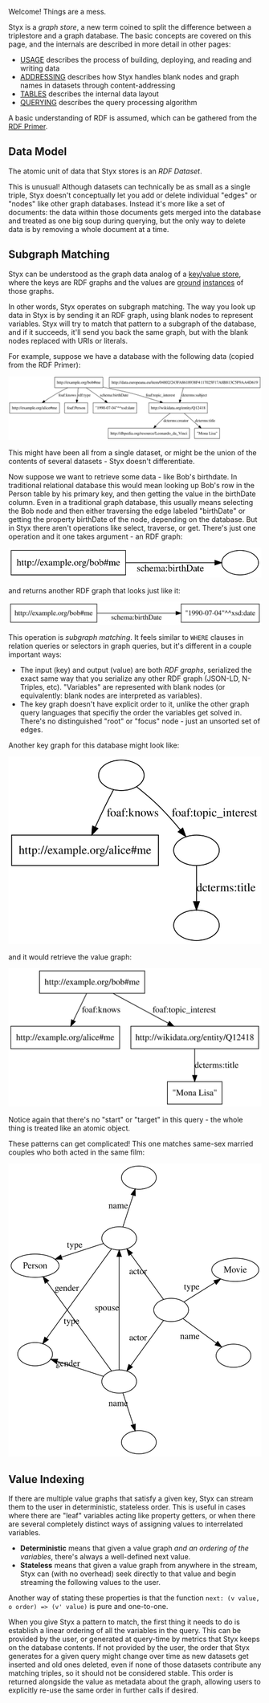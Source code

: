 Welcome! Things are a mess.

Styx is a _graph store_, a new term coined to split the difference between a triplestore and a graph database. The basic concepts are covered on this page, and the internals are described in more detail in other pages:

- [USAGE](USAGE.md) describes the process of building, deploying, and reading and writing data
- [ADDRESSING](ADDRESSING.md) describes how Styx handles blank nodes and graph names in datasets through content-addressing
- [TABLES](TABLES.md) describes the internal data layout
- [QUERYING](QUERYING.md) describes the query processing algorithm

A basic understanding of RDF is assumed, which can be gathered from the [RDF Primer](https://www.w3.org/TR/rdf11-primer/).

## Data Model

The atomic unit of data that Styx stores is an _RDF Dataset_.

This is unusual! Although datasets can technically be as small as a single triple, Styx doesn't conceptually let you add or delete individual "edges" or "nodes" like other graph databases. Instead it's more like a set of documents: the data within those documents gets merged into the database and treated as one big soup during querying, but the only way to delete data is by removing a whole document at a time.

## Subgraph Matching

Styx can be understood as the graph data analog of a [key/value store](https://en.wikipedia.org/wiki/Key-value_database), where the keys are RDF graphs and the values are [ground](https://www.w3.org/TR/rdf11-mt/#dfn-ground) [instances](https://www.w3.org/TR/rdf11-mt/#dfn-instance) of those graphs.

In other words, Styx operates on subgraph matching. The way you look up data in Styx is by sending it an RDF graph, using blank nodes to represent variables. Styx will try to match that pattern to a subgraph of the database, and if it succeeds, it'll send you back the same graph, but with the blank nodes replaced with URIs or literals.

For example, suppose we have a database with the following data (copied from the RDF Primer):

![](images/database.svg)

This might have been all from a single dataset, or might be the union of the contents of several datasets - Styx doesn't differentiate.

Now suppose we want to retrieve some data - like Bob's birthdate. In traditional relational database this would mean looking up Bob's row in the Person table by his primary key, and then getting the value in the birthDate column. Even in a traditional graph database, this usually means selecting the Bob node and then either traversing the edge labeled "birthDate" or getting the property birthDate of the node, depending on the database. But in Styx there aren't operations like select, traverse, or get. There's just one operation and it one takes argument - an RDF graph:

![](images/query1.svg)

and returns another RDF graph that looks just like it:

![](images/result1.svg)

This operation is _subgraph matching_. It feels similar to `WHERE` clauses in relation queries or selectors in graph queries, but it's different in a couple important ways:

- The input (key) and output (value) are both _RDF graphs_, serialized the exact same way that you serialize any other RDF graph (JSON-LD, N-Triples, etc). "Variables" are represented with blank nodes (or equivalently: blank nodes are interpreted as variables).
- The key graph doesn't have explicit order to it, unlike the other graph query languages that specifiy the order the variables get solved in. There's no distinguished "root" or "focus" node - just an unsorted set of edges.

Another key graph for this database might look like:

![](images/query2.svg)

and it would retrieve the value graph:

![](images/result2.svg)

Notice again that there's no "start" or "target" in this query - the whole thing is treated like an atomic object.

These patterns can get complicated! This one matches same-sex married couples who both acted in the same film:

![](images/query3.svg)

## Value Indexing

If there are multiple value graphs that satisfy a given key, Styx can stream them to the user in deterministic, stateless order. This is useful in cases where there are "leaf" variables acting like property getters, or when there are several completely distinct ways of assigning values to interrelated variables.

- **Deterministic** means that given a value graph _and an ordering of the variables_, there's always a well-defined next value.
- **Stateless** means that given a value graph from anywhere in the stream, Styx can (with no overhead) seek directly to that value and begin streaming the following values to the user.

Another way of stating these properties is that the function `next: (v value, o order) => (v' value)` is pure and one-to-one.

When you give Styx a pattern to match, the first thing it needs to do is establish a linear ordering of all the variables in the query. This can be provided by the user, or generated at query-time by metrics that Styx keeps on the database contents. If not provided by the user, the order that Styx generates for a given query might change over time as new datasets get inserted and old ones deleted, even if none of those datasets contribute any matching triples, so it should not be considered stable. This order is returned alongside the value as metadata about the graph, allowing users to explicitly re-use the same order in further calls if desired.
